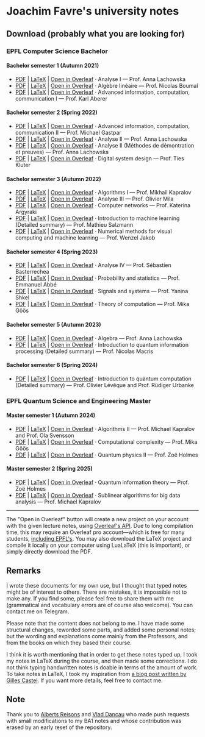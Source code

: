 # Joachim Favre's university notes

## Download (probably what you are looking for)
### EPFL Computer Science Bachelor
#### Bachelor semester 1 (Autumn 2021)
- [PDF](https://github.com/JoachimFavre/UniversityNotes/releases/download/BA1/Analyse-1.pdf) | [LaTeX](https://github.com/JoachimFavre/UniversityNotes/releases/download/BA1/Analyse-1.zip) | [Open in Overleaf](https://www.overleaf.com/docs?engine=lualatex&snip_uri=https://github.com/JoachimFavre/UniversityNotes/releases/download/BA1/Analyse-1.zip) · Analyse I — Prof. Anna Lachowska
- [PDF](https://github.com/JoachimFavre/UniversityNotes/releases/download/BA1/AlgebreLinaire.pdf) | [LaTeX](https://github.com/JoachimFavre/UniversityNotes/releases/download/BA1/AlgebreLinaire.zip) | [Open in Overleaf](https://www.overleaf.com/docs?engine=lualatex&snip_uri=https://github.com/JoachimFavre/UniversityNotes/releases/download/BA1/AlgebreLinaire.zip) · Algèbre linéaire — Prof. Nicolas Boumal
- [PDF](https://github.com/JoachimFavre/UniversityNotes/releases/download/BA1/AICC-1.pdf) | [LaTeX](https://github.com/JoachimFavre/UniversityNotes/releases/download/BA1/AICC-1.zip) | [Open in Overleaf](https://www.overleaf.com/docs?engine=lualatex&snip_uri=https://github.com/JoachimFavre/UniversityNotes/releases/download/BA1/AICC-1.zip) · Advanced information, computation, communication I — Prof. Karl Aberer 

#### Bachelor semester 2 (Spring 2022)
- [PDF](https://github.com/JoachimFavre/UniversityNotes/releases/download/BA2/AICC-2.pdf) | [LaTeX](https://github.com/JoachimFavre/UniversityNotes/releases/download/BA2/AICC-2.zip) | [Open in Overleaf](https://www.overleaf.com/docs?engine=lualatex&snip_uri=https://github.com/JoachimFavre/UniversityNotes/releases/download/BA2/AICC-2.zip) · Advanced information, computation, communication II — Prof. Michael Gastpar
- [PDF](https://github.com/JoachimFavre/UniversityNotes/releases/download/BA2/Analyse-2.pdf) | [LaTeX](https://github.com/JoachimFavre/UniversityNotes/releases/download/BA2/Analyse-2.zip) | [Open in Overleaf](https://www.overleaf.com/docs?engine=lualatex&snip_uri=https://github.com/JoachimFavre/UniversityNotes/releases/download/BA2/Analyse-2.zip) · Analyse II — Prof. Anna Lachowska
- [PDF](https://github.com/JoachimFavre/UniversityNotes/releases/download/BA2/Analyse-2-MethodesDeDemonstration.pdf) | [LaTeX](https://github.com/JoachimFavre/UniversityNotes/releases/download/BA2/Analyse-2-MethodesDeDemonstration.zip) | [Open in Overleaf](https://www.overleaf.com/docs?engine=lualatex&snip_uri=https://github.com/JoachimFavre/UniversityNotes/releases/download/BA2/Analyse-2-MethodesDeDemonstration.zip) · Analyse II (Méthodes de démontration et preuves) — Prof. Anna Lachowska
- [PDF](https://github.com/JoachimFavre/UniversityNotes/releases/download/BA2/DigitalSystemDesign.pdf) | [LaTeX](https://github.com/JoachimFavre/UniversityNotes/releases/download/BA2/DigitalSystemDesign.zip) | [Open in Overleaf](https://www.overleaf.com/docs?engine=lualatex&snip_uri=https://github.com/JoachimFavre/UniversityNotes/releases/download/BA2/DigitalSystemDesign.zip) · Digital system design — Prof. Ties Kluter

#### Bachelor semester 3 (Autumn 2022)
- [PDF](https://github.com/JoachimFavre/UniversityNotes/releases/download/BA3/Algorithms-1.pdf) | [LaTeX](https://github.com/JoachimFavre/UniversityNotes/releases/download/BA3/Algorithms-1.zip) | [Open in Overleaf](https://www.overleaf.com/docs?engine=lualatex&snip_uri=https://github.com/JoachimFavre/UniversityNotes/releases/download/BA3/Algorithms-1.zip) · Algorithms I — Prof. Mikhail Kapralov
- [PDF](https://github.com/JoachimFavre/UniversityNotes/releases/download/BA3/Analyse-3.pdf) | [LaTeX](https://github.com/JoachimFavre/UniversityNotes/releases/download/BA3/Analyse-3.zip) | [Open in Overleaf](https://www.overleaf.com/docs?engine=lualatex&snip_uri=https://github.com/JoachimFavre/UniversityNotes/releases/download/BA3/Analyse-3.zip) · Analyse III — Prof. Olivier Mila
- [PDF](https://github.com/JoachimFavre/UniversityNotes/releases/download/BA3/ComputerNetworks.pdf) | [LaTeX](https://github.com/JoachimFavre/UniversityNotes/releases/download/BA3/ComputerNetworks.zip) | [Open in Overleaf](https://www.overleaf.com/docs?engine=lualatex&snip_uri=https://github.com/JoachimFavre/UniversityNotes/releases/download/BA3/ComputerNetworks.zip) · Computer networks — Prof. Katerina Argyraki
- [PDF](https://github.com/JoachimFavre/UniversityNotes/releases/download/BA3/IntroToMachineLearning-BA3-Summary.pdf) | [LaTeX](https://github.com/JoachimFavre/UniversityNotes/releases/download/BA3/IntroToMachineLearning-BA3-Summary.zip) | [Open in Overleaf](https://www.overleaf.com/docs?engine=lualatex&snip_uri=https://github.com/JoachimFavre/UniversityNotes/releases/download/BA3/IntroToMachineLearning-BA3-Summary.zip) · Introduction to machine learning (Detailed summary) — Prof. Mathieu Salzmann 
- [PDF](https://github.com/JoachimFavre/UniversityNotes/releases/download/BA3/NumericalMethods.pdf) | [LaTeX](https://github.com/JoachimFavre/UniversityNotes/releases/download/BA3/NumericalMethods.zip) | [Open in Overleaf](https://www.overleaf.com/docs?engine=lualatex&snip_uri=https://github.com/JoachimFavre/UniversityNotes/releases/download/BA3/NumericalMethods.zip) · Numerical methods for visual computing and machine learning — Prof. Wenzel Jakob

#### Bachelor semester 4 (Spring 2023)
- [PDF](https://github.com/JoachimFavre/UniversityNotes/releases/download/BA4/Analyse-4.pdf) | [LaTeX](https://github.com/JoachimFavre/UniversityNotes/releases/download/BA4/Analyse-4.zip) | [Open in Overleaf](https://www.overleaf.com/docs?engine=lualatex&snip_uri=https://github.com/JoachimFavre/UniversityNotes/releases/download/BA4/Analyse-4.zip) · Analyse IV — Prof. Sébastien Basterrechea
- [PDF](https://github.com/JoachimFavre/UniversityNotes/releases/download/BA4/ProbabilityAndStatistics.pdf) | [LaTeX](https://github.com/JoachimFavre/UniversityNotes/releases/download/BA4/ProbabilityAndStatistics.zip) | [Open in Overleaf](https://www.overleaf.com/docs?engine=lualatex&snip_uri=https://github.com/JoachimFavre/UniversityNotes/releases/download/BA4/ProbabilityAndStatistics.zip) · Probability and statistics — Prof. Emmanuel Abbé
- [PDF](https://github.com/JoachimFavre/UniversityNotes/releases/download/BA4/SignalsAndSystems.pdf) | [LaTeX](https://github.com/JoachimFavre/UniversityNotes/releases/download/BA4/SignalsAndSystems.zip) | [Open in Overleaf](https://www.overleaf.com/docs?engine=lualatex&snip_uri=https://github.com/JoachimFavre/UniversityNotes/releases/download/BA4/SignalsAndSystems.zip) · Signals and systems — Prof. Yanina Shkel
- [PDF](https://github.com/JoachimFavre/UniversityNotes/releases/download/BA4/TheoryOfComputation.pdf) | [LaTeX](https://github.com/JoachimFavre/UniversityNotes/releases/download/BA4/TheoryOfComputation.zip) | [Open in Overleaf](https://www.overleaf.com/docs?engine=lualatex&snip_uri=https://github.com/JoachimFavre/UniversityNotes/releases/download/BA4/TheoryOfComputation.zip) · Theory of computation — Prof. Mika Göös

#### Bachelor semester 5 (Autumn 2023)
- [PDF](https://github.com/JoachimFavre/UniversityNotes/releases/download/BA5/Algebra.pdf) | [LaTeX](https://github.com/JoachimFavre/UniversityNotes/releases/download/BA5/Algebra.zip) | [Open in Overleaf](https://www.overleaf.com/docs?engine=lualatex&snip_uri=https://github.com/JoachimFavre/UniversityNotes/releases/download/BA5/Algebra.zip) · Algebra — Prof. Anna Lachowska
- [PDF](https://github.com/JoachimFavre/UniversityNotes/releases/download/BA5/IntroToQuantumInformationProcessing-Summary.pdf) | [LaTeX](https://github.com/JoachimFavre/UniversityNotes/releases/download/BA5/IntroToQuantumInformationProcessing-Summary.zip) | [Open in Overleaf](https://www.overleaf.com/docs?engine=lualatex&snip_uri=https://github.com/JoachimFavre/UniversityNotes/releases/download/BA5/IntroToQuantumInformationProcessing-Summary.zip) · Introduction to quantum information processing (Detailed summary) — Prof. Nicolas Macris

#### Bachelor semester 6 (Spring 2024)
- [PDF](https://github.com/JoachimFavre/UniversityNotes/releases/download/BA6/IntroToQuantumComputation-Summary.pdf) | [LaTeX](https://github.com/JoachimFavre/UniversityNotes/releases/download/BA6/IntroToQuantumComputation-Summary.zip) | [Open in Overleaf](https://www.overleaf.com/docs?engine=lualatex&snip_uri=https://github.com/JoachimFavre/UniversityNotes/releases/download/BA6/IntroToQuantumComputation-Summary.zip) · Introduction to quantum computation (Detailed summary) — Prof. Olivier Lévêque and Prof. Rüdiger Urbanke

### EPFL Quantum Science and Engineering Master
#### Master semester 1 (Autumn 2024)
- [PDF](https://github.com/JoachimFavre/UniversityNotes/releases/download/MA1/Algorithms-2.pdf) | [LaTeX](https://github.com/JoachimFavre/UniversityNotes/releases/download/MA1/Algorithms-2.zip) | [Open in Overleaf](https://www.overleaf.com/docs?engine=lualatex&snip_uri=https://github.com/JoachimFavre/UniversityNotes/releases/download/MA1/Algorithms-2.zip) · Algorithms II — Prof. Michael Kapralov and Prof. Ola Svensson
- [PDF](https://github.com/JoachimFavre/UniversityNotes/releases/download/MA1/ComputationalComplexity.pdf) | [LaTeX](https://github.com/JoachimFavre/UniversityNotes/releases/download/MA1/ComputationalComplexity.zip) | [Open in Overleaf](https://www.overleaf.com/docs?engine=lualatex&snip_uri=https://github.com/JoachimFavre/UniversityNotes/releases/download/MA1/ComputationalComplexity.zip) · Computational complexity — Prof. Mika Göös
- [PDF](https://github.com/JoachimFavre/UniversityNotes/releases/download/MA1/QuantumPhysics-2.pdf) | [LaTeX](https://github.com/JoachimFavre/UniversityNotes/releases/download/MA1/QuantumPhysics-2.zip) | [Open in Overleaf](https://www.overleaf.com/docs?engine=lualatex&snip_uri=https://github.com/JoachimFavre/UniversityNotes/releases/download/MA1/QuantumPhysics-2.zip) · Quantum physics II — Prof. Zoë Holmes

#### Master semester 2 (Spring 2025)
- [PDF](https://github.com/JoachimFavre/UniversityNotes/releases/download/MA2-during-semester/QuantumInformationTheory.pdf) | [LaTeX](https://github.com/JoachimFavre/UniversityNotes/releases/download/MA2-during-semester/QuantumInformationTheory.zip) | [Open in Overleaf](https://www.overleaf.com/docs?engine=lualatex&snip_uri=https://github.com/JoachimFavre/UniversityNotes/releases/download/MA2-during-semester/QuantumInformationTheory.zip) · Quantum information theory — Prof. Zoë Holmes
- [PDF](https://github.com/JoachimFavre/UniversityNotes/releases/download/MA2-during-semester/SublinearAlgorithms.pdf) | [LaTeX](https://github.com/JoachimFavre/UniversityNotes/releases/download/MA2-during-semester/SublinearAlgorithms.zip) | [Open in Overleaf](https://www.overleaf.com/docs?engine=lualatex&snip_uri=https://github.com/JoachimFavre/UniversityNotes/releases/download/MA2-during-semester/SublinearAlgorithms.zip) · Sublinear algorithms for big data analysis — Prof. Michael Kapralov

---

The "Open in Overleaf" button will create a new project on your account with the given lecture notes, using [Overleaf's API](https://www.overleaf.com/devs). Due to long compilation time, this may require an Overleaf pro account—which is free for many students, [including EPFL's](https://www.overleaf.com/edu/epfl). You may also download the LaTeX project and compile it locally on your computer using LuaLaTeX (this is important), or simply directly download the PDF.

## Remarks
I wrote these documents for my own use, but I thought that typed notes might be of interest to others. There are mistakes, it is impossible not to make any. If you find some, please feel free to share them with me (grammatical and vocabulary errors are of course also welcome). You can contact me on Telegram.

Please note that the content does not belong to me. I have made some structural changes, reworded some parts, and added some personal notes; but the wording and explanations come mainly from the Professors, and from the books on which they based their course.

I think it is worth mentioning that in order to get these notes typed up, I took my notes in LaTeX during the course, and then made some corrections. I do not think typing handwritten notes is doable in terms of the amount of work. To take notes in LaTeX, I took my inspiration from [a blog post written by Gilles Castel](https://castel.dev/post/lecture-notes-1/). If you want more details, feel free to contact me.

## Note

Thank you to [Alberts Reisons](https://github.com/Aderfish) and [Vlad Dancau](https://github.com/vladdancau) who made push requests with small modifications to my BA1 notes and whose contribution was erased by an early reset of the repository.
